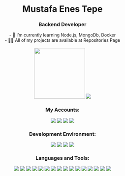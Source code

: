 <h1 align="center">Mustafa Enes Tepe</h1>
<h3 align="center">Backend Developer</h3>
<div align="center">
- 🌱 I’m currently learning Node.js, MongoDb, Docker
  </div>
 <div align="center">
- 👨‍💻 All of my projects are available at Repositories Page
 </div>
 </br>
<div align="center">
<a href="https://github-readme-stats.vercel.app/api?username=MET-DEV&show_icons=true&theme=radical"><img  height=165 src="https://github-readme-stats.vercel.app/api?username=MET-DEV&theme=nightowl&show_icons=true"></img></a>
<img src="https://github-readme-stats.vercel.app/api/top-langs/?username=MET-DEV&layout=compact&theme=nightowl&langs_count=6"></img>
</div>
<div align="center">
<h3 align="center">My Accounts:</h3>
<p align="center">

 
 <a href="https://linkedin.com/in/mustafa-enes-tepe-7463901b8/"><img src="https://img.shields.io/badge/linkedin-0077B5.svg?style=for-the-badge&logo=linkedin&logoColor=white"/></a>
  <a href="https://medium.com/@tepe0789"><img src="https://img.shields.io/badge/Medium-12100E?style=for-the-badge&logo=medium&logoColor=white"/></a>
 <a href="https://gitlab.com/MET-DEV"><img src="https://img.shields.io/badge/GitLab-330F63?style=for-the-badge&logo=gitlab&logoColor=white"/></a>
<a href="mailto:mustafatpe23@gmail.com"><img src="https://img.shields.io/badge/e‑mail-D14836.svg?style=for-the-badge&logo=GMail&logoColor=white"/></a> 
</p>
</div>
<div align="center">
<h3 align="center">Development Environment:</h3>
 <img src="https://img.shields.io/badge/Visual_Studio-5C2D91?style=for-the-badge&logo=visual%20studio&logoColor=white"/>
 <img src="https://img.shields.io/badge/Visual_Studio_Code-0078D4?style=for-the-badge&logo=visual%20studio%20code&logoColor=white"/>
  <img src="https://img.shields.io/badge/Eclipse-2C2255?style=for-the-badge&logo=eclipse&logoColor=white"/>
  <img src="https://img.shields.io/badge/Android_Studio-3DDC84?style=for-the-badge&logo=android-studio&logoColor=white"/>
</div>



<div align="center">
<h3 align="center">Languages and Tools:</h3>
<img src="https://img.shields.io/badge/.NET-512BD4?style=for-the-badge&logo=dotnet&logoColor=white"/>
 <img src="https://img.shields.io/badge/Java-ED8B00?style=for-the-badge&logo=java&logoColor=white"/>
 <img src="https://img.shields.io/badge/Spring_Boot-F2F4F9?style=for-the-badge&logo=spring-boot"/>
 <img src="https://img.shields.io/badge/JavaScript-323330?style=for-the-badge&logo=javascript&logoColor=F7DF1E"/>
 <img src="https://img.shields.io/badge/Node.js-339933?style=for-the-badge&logo=nodedotjs&logoColor=white"/>
 <img src="https://img.shields.io/badge/Express.js-000000?style=for-the-badge&logo=express&logoColor=white"/>
 <img src="https://img.shields.io/badge/Sequelize-52B0E7?style=for-the-badge&logo=Sequelize&logoColor=white"/>
 <img src="https://img.shields.io/badge/json-5E5C5C?style=for-the-badge&logo=json&logoColor=white"/>
 <img src="https://img.shields.io/badge/React-20232A?style=for-the-badge&logo=react&logoColor=61DAFB"/>
   <img src="https://img.shields.io/badge/Go-00ADD8?style=for-the-badge&logo=go&logoColor=white"/>
 <img src="https://img.shields.io/badge/Python-FFD43B?style=for-the-badge&logo=python&logoColor=darkgreen"/>
 <img src="https://img.shields.io/badge/Django-092E20?style=for-the-badge&logo=django&logoColor=green"/>
 
  <img src="https://img.shields.io/badge/PostgreSQL-316192?style=for-the-badge&logo=postgresql&logoColor=white"/>
  <img src="https://img.shields.io/badge/Microsoft%20SQL%20Server-CC2927?style=for-the-badge&logo=microsoft%20sql%20server&logoColor=white"/>
  <img src="https://img.shields.io/badge/MySQL-005C84?style=for-the-badge&logo=mysql&logoColor=white"/>

  <img src="https://img.shields.io/badge/MongoDB-4EA94B?style=for-the-badge&logo=mongodb&logoColor=white"/>
 
 
 
 
</div>
